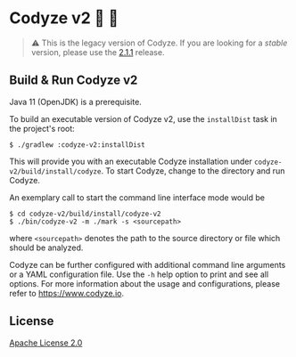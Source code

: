 # Codyze v2 :mag_right: :rocket:

> :warning: This is the legacy version of Codyze.
> If you are looking for a _stable_ version, please use the [2.1.1](https://github.com/Fraunhofer-AISEC/codyze/releases/tag/v2.1.1) release.

## Build & Run Codyze v2

Java 11 (OpenJDK) is a prerequisite.

To build an executable version of Codyze v2, use the `installDist` task in the project's root:

```shell
$ ./gradlew :codyze-v2:installDist
```

This will provide you with an executable Codyze installation under `codyze-v2/build/install/codyze`.
To start Codyze, change to the directory and run Codyze.


An exemplary call to start the command line interface mode would be

```shell
$ cd codyze-v2/build/install/codyze-v2
$ ./bin/codyze-v2 -m ./mark -s <sourcepath>
```
where `<sourcepath>` denotes the path to the source directory or file which should be analyzed.

Codyze can be further configured with additional command line arguments or a YAML configuration file.
Use the `-h` help option to print and see all options.
For more information about the usage and configurations, please refer to https://www.codyze.io.

## License

[Apache License 2.0](../LICENSE)
